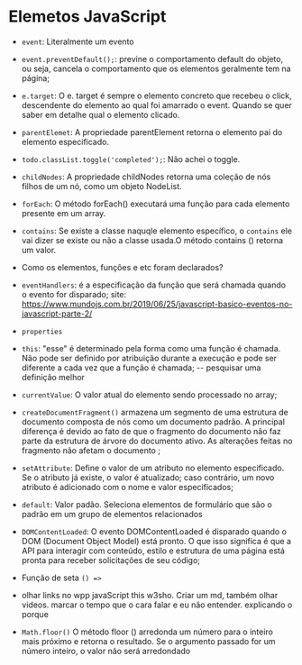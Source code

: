 # Elemetos JavaScript
- `event`: Literalmente um evento
- `event.preventDefault();`: previne o comportamento default do objeto, ou seja, cancela o comportamento que os elementos geralmente tem na página;
- `e.target`: O e. target é sempre o elemento concreto que recebeu o click, descendente do elemento ao qual foi amarrado o event. Quando se quer saber em detalhe qual o elemento clicado.
- `parentElemet`: A propriedade parentElement retorna o elemento pai do elemento especificado.
- `todo.classList.toggle('completed');`: Não achei o toggle.
- `childNodes`: A propriedade childNodes retorna uma coleção de nós filhos de um nó, como um objeto NodeList.
- `forEach`: O método forEach() executará uma função para cada elemento presente em um array.
- `contains`: Se existe a classe naquqle elemento específico, o `contains` ele vai dizer se existe ou não a classe usada.O método contains () retorna um valor.

- Como os elementos, funções e etc foram declarados?
- `eventHandlers`: é a especificação da função que será chamada quando o evento for disparado; site: https://www.mundojs.com.br/2019/06/25/javascript-basico-eventos-no-javascript-parte-2/
- `properties`
- `this`: "esse" é determinado pela forma como uma função é chamada. Não pode ser definido por atribuição durante a execução e pode ser diferente a cada vez que a função é chamada; -- pesquisar uma definição melhor
- `currentValue`: O valor atual do elemento sendo processado no array;
- `createDocumentFragment()` armazena um segmento de uma estrutura de documento composta de nós como um documento padrão. A principal diferença é devido ao fato de que o fragmento do documento não faz parte da estrutura de árvore do documento ativo. As alterações feitas no fragmento não afetam o documento ;
- `setAttribute`: Define o valor de um atributo no elemento especificado. Se o atributo já existe, o valor é atualizado; caso contrário, um novo atributo é adicionado com o nome e valor especificados;
- `default`: Valor padão. Seleciona elementos de formulário que são o padrão em um grupo de elementos relacionados
- `DOMContentLoaded`: O evento DOMContentLoaded é disparado quando o DOM (Document Object Model) está pronto. O que isso significa é que a API para interagir com conteúdo, estilo e estrutura de uma página está pronta para receber solicitações de seu código;
- Função de seta `() => `
-  olhar links no wpp
javaScript this w3sho. Criar um md, também olhar videos. 
marcar o tempo que o cara falar e eu não entender. explicando o porque

- `Math.floor()` O método floor () arredonda um número para o inteiro mais próximo e retorna o resultado. Se o argumento passado for um número inteiro, o valor não será arredondado